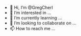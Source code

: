 - 👋 Hi, I’m @GregCherl
- 👀 I’m interested in ...
- 🌱 I’m currently learning ...
- 💞️ I’m looking to collaborate on ...
- 📫 How to reach me ...

<!---
GregCherl/GregCherl is a ✨ special ✨ repository because its `README.md` (this file) appears on your GitHub profile.
You can click the Preview link to take a look at your changes.
--->
